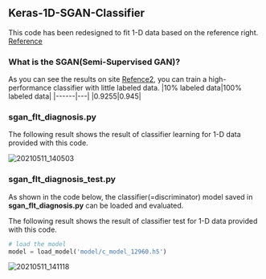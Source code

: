 ## Keras-1D-SGAN-Classifier

This code has been redesigned to fit 1-D data based on the reference right.  [Reference](https://machinelearningmastery.com/semi-supervised-generative-adversarial-network/)

### What is the SGAN(Semi-Supervised GAN)?

As you can see the results on site [Refence2](https://github.com/nejlag/Semi-Supervised-Learning-GAN#semi-supervised-learning-with-generative-adversarial-networks-gans), you can train a high-performance classifier with little labeled data.
|10% labeled data|100% labeled data|
|------|---|
|0.9255|0.945|

### sgan_flt_diagnosis.py

The following result shows the result of classifier learning for 1-D data provided with this code.

![20210511_140503](https://user-images.githubusercontent.com/71545160/117762152-8f437000-b263-11eb-9641-fc8e162e4929.png)



### sgan_flt_diagnosis_test.py

As shown in the code below, the classifier(=discriminator) model saved in **sgan_flt_diagnosis.py** can be loaded and evaluated.


The following result shows the result of classifier test for 1-D data provided with this code.

```python
# load the model
model = load_model('model/c_model_12960.h5')
```

![20210511_141118](https://user-images.githubusercontent.com/71545160/117762159-8fdc0680-b263-11eb-9a04-4352749ebe85.png)
